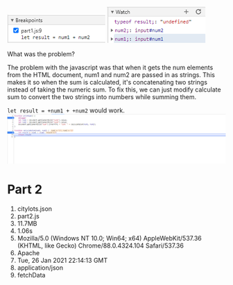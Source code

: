 ![Breakpoints image](breakpoints.png)
![Watch values image](watch.png)

What was the problem?

The problem with the javascript was that when it gets the num elements from the HTML document, num1 and num2 are passed in as strings. This makes it so when the sum is calculated, it's concatenating two strings instead of taking the numeric sum. To fix this, we can just modify calculate sum to convert the two strings into numbers while summing them.

`let result = +num1 + +num2` would work.
![Fix image](jsfix.png)

# Part 2
1. citylots.json
2. part2.js
3. 11.7MB
4. 1.06s
5. Mozilla/5.0 (Windows NT 10.0; Win64; x64) AppleWebKit/537.36 (KHTML, like Gecko) Chrome/88.0.4324.104 Safari/537.36
6. Apache
7. Tue, 26 Jan 2021 22:14:13 GMT
8. application/json
9. fetchData